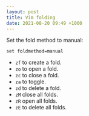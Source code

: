 ```yaml
---
layout: post
title: Vim folding
date: 2021-08-20 09:49 +1000
---
```


Set the fold method to manual:

`set foldmethod=manual`

- `zf` to create a fold.
- `zo` to open a fold.
- `zc` to close a fold.
- `za` to toggle.
- `zd` to delete a fold.
- `zM` close all folds.
- `zR` open all folds.
- `zE` to delete all folds.
